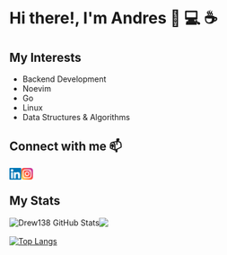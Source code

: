 # Hi there!, I'm Andres :wave: :computer: :coffee:

## My Interests

* Backend Development
* Noevim
* Go
* Linux
* Data Structures & Algorithms

## Connect with me 📫

<a href="https://www.linkedin.com/in/andres-salazar-galeano/">
  <img align="left" src="https://raw.githubusercontent.com/Drew138/Drew138/master/assets/linkedin.svg" alt="Andres | LinkedIn" width="21px"/>
</a>
<a href="https://www.instagram.com/drew138ss/">
  <img align="left" src="https://raw.githubusercontent.com/Drew138/Drew138/master/assets/instagram.svg" alt="Andres | Instagram" width="21px"/>
</a>
<br/>

## My Stats

<img width="400px" src="https://github-readme-streak-stats.herokuapp.com?user=Drew138&theme=tokyonight&hide_border=true&sideNums=FDFDFD&fire=C77800&ring=4F91DE&background=1F222E" />
<img align="left" alt="Drew138 GitHub Stats" src="https://github-readme-stats.vercel.app/api?username=Drew138&show_icons=true&hide_border=true&theme=tokyonight"/>

[![Top Langs](https://github-readme-stats.vercel.app/api/top-langs/?username=Drew138&hide=Jupyter%20Notebook,css,javascript,html,scss&langs_count=8&theme=tokyonight)](https://github.com/anuraghazra/github-readme-stats)
